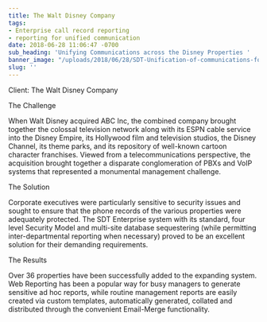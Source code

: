 ```yaml
---
title: The Walt Disney Company
tags:
- Enterprise call record reporting
- reporting for unified communication
date: 2018-06-28 11:06:47 -0700
sub_heading: 'Unifying Communications across the Disney Properties '
banner_image: "/uploads/2018/06/28/SDT-Unification-of-communications-for-The-Walt-Disney-Company.jpg"
slug: ''
---
```

Client: The Walt Disney Company

The Challenge 

When Walt Disney acquired ABC Inc, the combined company brought together the colossal television network along with its ESPN cable service into the Disney Empire, its Hollywood film and television studios, the Disney Channel, its theme parks, and its repository of well-known cartoon character franchises. Viewed from a telecommunications perspective, the acquisition brought together a disparate conglomeration of PBXs and VoIP systems that represented a monumental management challenge.

The Solution

Corporate executives were particularly sensitive to security issues and sought to ensure that the phone records of the various properties were adequately protected. The SDT Enterprise system with its standard, four level Security Model and multi-site database sequestering (while permitting inter-departmental reporting when necessary) proved to be an excellent solution for their demanding requirements.

The Results

Over 36 properties have been successfully added to the expanding system. Web Reporting has been a popular way for busy managers to generate sensitive ad hoc reports, while routine management reports are easily created via custom templates, automatically generated, collated and distributed through the convenient Email-Merge functionality.